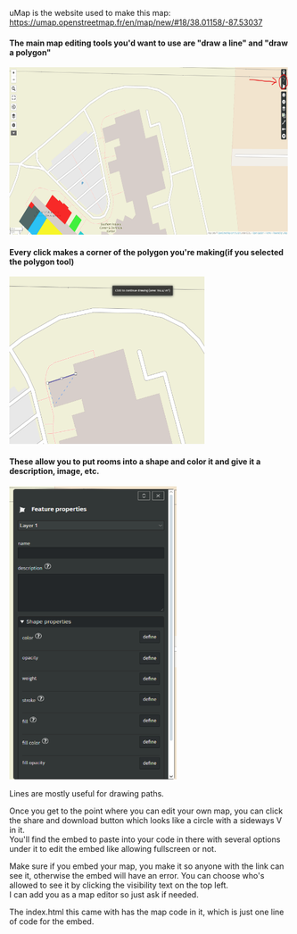 uMap is the website used to make this map:  https://umap.openstreetmap.fr/en/map/new/#18/38.01158/-87.53037

<h4>The main map editing tools you'd want to use are "draw a line" and "draw a polygon"</h4>
<img src="./images/drawtools.png" width="500" height="300">
<h4>Every click makes a corner of the polygon you're making(if you selected the polygon tool)</h4>
<img src="./images/makingshape.png" width="350" height="300">
<h4>These allow you to put rooms into a shape and color it and give it a description, image, etc.  </h4>
<img src="./images/features.png" width="300" height="525">

Lines are mostly useful for drawing paths.  

Once you get to the point where you can edit your own map, you can click the share and download button which looks like a circle with a sideways V in it.  
You'll find the embed to paste into your code in there with several options under it to edit the embed like allowing fullscreen or not.  

Make sure if you embed your map, you make it so anyone with the link can see it, otherwise the embed will have an error.  You can choose who's allowed to see it by clicking the visibility text on the top left.  
I can add you as a map editor so just ask if needed.  

The index.html this came with has the map code in it, which is just one line of code for the embed.  
